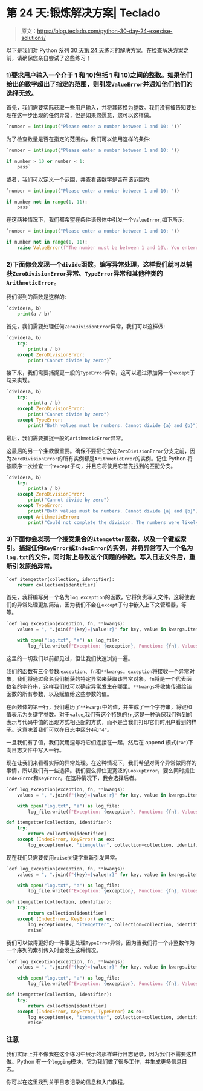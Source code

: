 # 第 24 天:锻炼解决方案| Teclado

> 原文：<https://blog.teclado.com/python-30-day-24-exercise-solutions/>

以下是我们对 Python 系列 [30 天](https://blog.teclado.com/30-days-of-python/)[第 24 天](/30-days-of-python/python-30-day-24-exceptions-advanced)练习的解决方案。在检查解决方案之前，请确保您亲自尝试了这些练习！

### 1)要求用户输入一个介于 1 和 10(包括 1 和 10)之间的整数。如果他们给出的数字超出了指定的范围，则引发`ValueError`并通知他们他们的选择无效。

首先，我们需要实际获取一些用户输入，并将其转换为整数。我们没有被告知要处理在这一步出现的任何异常，但是如果您愿意，您可以这样做。

```py
`number = int(input("Please enter a number between 1 and 10: "))` 
```

为了检查数量是否在指定的范围内，我们可以使用这样的条件:

```py
`number = int(input("Please enter a number between 1 and 10: "))

if number > 10 or number < 1:
    pass` 
```

或者，我们可以定义一个范围，并查看该数字是否在该范围内:

```py
`number = int(input("Please enter a number between 1 and 10: "))

if number not in range(1, 11):
    pass` 
```

在这两种情况下，我们都希望在条件语句体中引发一个`ValueError`,如下所示:

```py
`number = int(input("Please enter a number between 1 and 10: "))

if number not in range(1, 11):
    raise ValueError(f"The number must be between 1 and 10\. You entered {number}.")` 
```

### 2)下面你会发现一个`divide`函数。编写异常处理，这样我们就可以捕获`ZeroDivisionError`异常、`TypeError`异常和其他种类的`ArithmeticError`。

我们得到的函数是这样的:

```py
`divide(a, b)
    print(a / b)` 
```

首先，我们需要处理任何`ZeroDivisionError`异常，我们可以这样做:

```py
`divide(a, b)
    try:
        print(a / b)
    except ZeroDivisionError:
        print("Cannot divide by zero")` 
```

接下来，我们需要捕捉更一般的`TypeError`异常，这可以通过添加另一个`except`子句来实现。

```py
`divide(a, b)
    try:
        print(a / b)
    except ZeroDivisionError:
        print("Cannot divide by zero")
    except TypeError:
        print("Both values must be numbers. Cannot divide {a} and {b}")` 
```

最后，我们需要捕捉一般的`ArithmeticError`异常。

这最后的另一个条款很重要。确保不要把它放在`ZeroDivisionError`分支之前，因为`ZeroDivisionError`的所有实例都是`ArithmeticError`的实例。记住 Python 将按顺序一次检查一个`except`子句，并且它将使用它首先找到的匹配分支。

```py
`divide(a, b)
    try:
        print(a / b)
    except ZeroDivisionError:
        print("Cannot divide by zero")
    except TypeError:
        print("Both values must be numbers. Cannot divide {a} and {b}")
    except ArithmeticError:
        print("Could not complete the division. The numbers were likely too large")` 
```

### 3)下面你会发现一个接受集合的`itemgetter`函数，以及一个键或索引。捕捉任何`KeyError`或`IndexError`的实例，并将异常写入一个名为`log.txt`的文件，同时附上导致这个问题的参数。写入日志文件后，重新引发原始异常。

```py
`def itemgetter(collection, identifier):
    return collection[identifier]` 
```

首先，我将编写另一个名为`log_exception`的函数，它将负责写入文件。这将使我们的异常处理更加简洁，因为我们不会在`except`子句中嵌入上下文管理器，等等。

```py
`def log_exception(exception, fn, **kwargs):
    values = ", ".join(f"{key}={value!r}" for key, value in kwargs.items())

    with open("log.txt", "a") as log_file:
        log_file.write(f"Exception: {exception}, Function: {fn}, Values: {values}\n")` 
```

这里的一切我们以前都见过，但让我们快速浏览一遍。

我们的函数有三个参数:`exception`、`fn`和`**kwargs`。`exception`将接收一个异常对象，我们将通过命名我们捕获的特定异常来获取该异常对象。`fn`将是一个代表函数名的字符串，这样我们就可以确定异常发生在哪里。`**kwargs`将收集传递给该函数的所有参数，以及赋值给这些参数的值。

在函数体的第一行，我们遍历了`**kwargs`中的值，并生成了一个字符串，将键和值表示为关键字参数。对于`value`,我们有这个特殊的`!r`,这是一种确保我们得到的表示与代码中值的出现方式相匹配的方式，而不是当我们打印它们时用户看到的样子。这意味着我们可以在日志中区分`4`和`"4"`。

一旦我们有了值，我们就用逗号将它们连接在一起，然后在 append 模式(`"a"`)下向日志文件中写入一行。

现在让我们来看看实际的异常处理。在这种情况下，我们希望对两个异常做同样的事情，所以我们有一些选择。我们要么抓住更宽泛的`LookupError`，要么同时抓住`IndexError`和`KeyError`。在这种情况下，我会选择后者。

```py
`def log_exception(exception, fn, **kwargs):
    values = ", ".join(f"{key}={value!r}" for key, value in kwargs.items())

    with open("log.txt", "a") as log_file:
        log_file.write(f"Exception: {exception}, Function: {fn}, Values: {values}\n")

def itemgetter(collection, identifier):
    try:
        return collection[identifier]
    except (IndexError, KeyError) as ex:
        log_exception(ex, "itemgetter", collection=collection, identifier=identifier)` 
```

现在我们只需要使用`raise`关键字重新引发异常。

```py
`def log_exception(exception, fn, **kwargs):
    values = ", ".join(f"{key}={value!r}" for key, value in kwargs.items())

    with open("log.txt", "a") as log_file:
        log_file.write(f"Exception: {exception}, Function: {fn}, Values: {values}\n")

def itemgetter(collection, identifier):
    try:
        return collection[identifier]
    except (IndexError, KeyError) as ex:
        log_exception(ex, "itemgetter", collection=collection, identifier=identifier)
        raise` 
```

我们可以做得更好的一件事是处理`TypeError`异常，因为当我们将一个非整数作为一个序列的索引传入时会发生这种情况。

```py
`def log_exception(exception, fn, **kwargs):
    values = ", ".join(f"{key}={value!r}" for key, value in kwargs.items())

    with open("log.txt", "a") as log_file:
        log_file.write(f"Exception: {exception}, Function: {fn}, Values: {values}\n")

def itemgetter(collection, identifier):
    try:
        return collection[identifier]
    except (IndexError, KeyError, TypeError) as ex:
        log_exception(ex, "itemgetter", collection=collection, identifier=identifier)
        raise` 
```

### 注意

我们实际上并不像我在这个练习中展示的那样进行日志记录，因为我们不需要这样做。Python 有一个`logging`模块，它为我们做了很多工作，并生成更多信息日志。

你可以在这里找到关于日志记录的信息和入门教程。